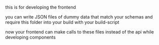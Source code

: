 this is for developing the frontend

you can write JSON files of dummy data that match your schemas and require this folder into your build with your build-script

now your frontend can make calls to these files instead of the api while developing components

